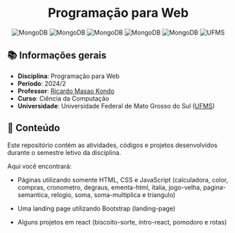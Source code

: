 <h1 align='center'>Programação para Web</h1>

<p align='center'>
    <img src="https://img.shields.io/badge/HTML--orange.svg?logo=html5" alt="MongoDB">
    <img src="https://img.shields.io/badge/CSS--blue.svg?logo=css3" alt="MongoDB">
    <img src="https://img.shields.io/badge/JS--yellow.svg?logo=javascript" alt="MongoDB">
    <img src="https://img.shields.io/badge/React--darkturquoise.svg?logo=react" alt="MongoDB">
    <img src="https://img.shields.io/badge/Bootstrap--slateblue.svg?logo=bootstrap" alt="MongoDB">
    <img alt="UFMS" src="https://img.shields.io/badge/UFMS--blue.svg">
</p>

## 📚 Informações gerais

- **Disciplina**: Programação para Web
- **Período**: 2024/2
- **Professor**: [Ricardo Masao Kondo](http://lattes.cnpq.br/3576555461333321)
- **Curso**: Ciência da Computação
- **Universidade**: Universidade Federal de Mato Grosso do Sul ([UFMS](https://www.ufms.br/))

## 📝 Conteúdo

Este repositório contém as atividades, códigos e projetos desenvolvidos durante o semestre letivo da disciplina.

Aqui você encontrará:

- Páginas utilizando somente HTML, CSS e JavaScript (calculadora, color, compras, cronometro, degraus, ementa-html, italia, jogo-velha, pagina-semantica, relogio, soma, soma-multiplica e triangulo)

- Uma landing page utilizando Bootstrap (landing-page)

- Alguns projetos em react (biscoito-sorte, intro-react, pomodoro e rotas)
